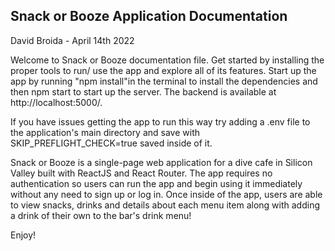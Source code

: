 Snack or Booze Application Documentation
-
David Broida - April 14th 2022

Welcome to Snack or Booze documentation file. Get started by installing the proper tools to run/ use the app and explore all of its features.
Start up the app by running "npm install"in the terminal to install the dependencies and then npm start to start up the server. The backend is available at http://localhost:5000/. 

If you have issues getting the app to run this way try adding a .env file to the application's main directory and save with SKIP_PREFLIGHT_CHECK=true saved inside of it.

Snack or Booze is a single-page web application for a dive cafe in Silicon Valley built with ReactJS and React Router. The app requires no authentication so users can run the app and begin using it immediately without any need to sign up or log in. Once inside of the app, users are able to view snacks, drinks and details about each menu item along with adding a drink of their own to the bar's drink menu!

Enjoy!
